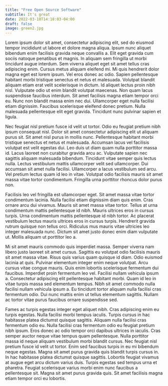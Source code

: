 ```yaml
---
title: "Free Open Source Software"
subtitle: It's great
date: 2022-03-18T14:18:03-04:00
draft: false
image: green2.jpg
---
```


Lorem ipsum dolor sit amet, consectetur adipiscing elit, sed do eiusmod tempor incididunt ut labore et dolore magna aliqua. Ipsum nunc aliquet bibendum enim facilisis gravida neque convallis a. Elit eget gravida cum sociis natoque penatibus et magnis. In aliquam sem fringilla ut morbi tincidunt augue interdum. Sem viverra aliquet eget sit amet tellus cras adipiscing enim. Cursus metus aliquam eleifend mi. Mi quis hendrerit dolor magna eget est lorem ipsum. Vel eros donec ac odio. Sapien pellentesque habitant morbi tristique senectus et netus et malesuada. Volutpat blandit aliquam etiam erat velit scelerisque in dictum. Id aliquet lectus proin nibh nisl. Vulputate odio ut enim blandit volutpat maecenas. Non quam lacus suspendisse faucibus interdum. Sit amet facilisis magna etiam tempor orci eu. Nunc non blandit massa enim nec dui. Ullamcorper eget nulla facilisi etiam dignissim. Faucibus scelerisque eleifend donec pretium. Nulla malesuada pellentesque elit eget gravida. Tincidunt nunc pulvinar sapien et ligula.

Nec feugiat nisl pretium fusce id velit ut tortor. Odio eu feugiat pretium nibh ipsum consequat nisl. Dolor sit amet consectetur adipiscing elit ut aliquam purus sit. Sit amet nisl purus in mollis nunc. Pellentesque habitant morbi tristique senectus et netus et malesuada. Accumsan lacus vel facilisis volutpat est velit egestas dui. Leo duis ut diam quam nulla porttitor massa id. Lacus laoreet non curabitur gravida arcu ac. Vulputate sapien nec sagittis aliquam malesuada bibendum. Tincidunt vitae semper quis lectus nulla. Lectus vestibulum mattis ullamcorper velit sed ullamcorper. Dui accumsan sit amet nulla facilisi. Ullamcorper a lacus vestibulum sed arcu. Vel pretium lectus quam id leo in vitae. Volutpat odio facilisis mauris sit amet massa vitae tortor condimentum. Fringilla urna porttitor rhoncus dolor purus non.

Facilisis leo vel fringilla est ullamcorper eget. Sit amet massa vitae tortor condimentum lacinia. Nulla facilisi etiam dignissim diam quis enim. Cras ornare arcu dui vivamus. Mauris sit amet massa vitae tortor. Tellus at urna condimentum mattis pellentesque id nibh. Mauris ultrices eros in cursus turpis. Urna condimentum mattis pellentesque id nibh tortor. Ac placerat vestibulum lectus mauris ultrices eros in cursus turpis. Hendrerit gravida rutrum quisque non tellus orci. Ridiculus mus mauris vitae ultricies leo integer malesuada nunc. Dictum sit amet justo donec enim diam vulputate ut. Mollis aliquam ut porttitor leo a.

Mi sit amet mauris commodo quis imperdiet massa. Semper viverra nam libero justo laoreet sit amet cursus. Sagittis eu volutpat odio facilisis mauris sit amet massa vitae. Risus quis varius quam quisque id diam. Odio euismod lacinia at quis. Pulvinar elementum integer enim neque volutpat. Arcu cursus vitae congue mauris. Quis enim lobortis scelerisque fermentum dui faucibus. Imperdiet proin fermentum leo vel. Facilisi nullam vehicula ipsum a. Consectetur adipiscing elit pellentesque habitant morbi. Quam id leo in vitae turpis massa sed elementum tempus. Nibh sit amet commodo nulla facilisi nullam vehicula ipsum a. Eu tincidunt tortor aliquam nulla facilisi cras fermentum odio. Dui nunc mattis enim ut tellus elementum sagittis. Nullam ac tortor vitae purus faucibus ornare suspendisse sed.

Fames ac turpis egestas integer eget aliquet nibh. Cras adipiscing enim eu turpis egestas. Nulla facilisi morbi tempus iaculis. Turpis cursus in hac habitasse platea dictumst quisque sagittis. Aliquam nulla facilisi cras fermentum odio eu. Nulla facilisi cras fermentum odio eu feugiat pretium nibh ipsum. Eros donec ac odio tempor orci dapibus ultrices in iaculis. Cras semper auctor neque vitae tempus quam pellentesque. Nulla porttitor massa id neque aliquam vestibulum morbi blandit cursus. Nec feugiat nisl pretium fusce id velit ut tortor. Enim sed faucibus turpis in eu mi bibendum neque egestas. Magna sit amet purus gravida quis blandit turpis cursus in. In hac habitasse platea dictumst quisque sagittis. Lobortis feugiat vivamus at augue eget arcu dictum varius duis. Turpis egestas sed tempus urna et pharetra. Feugiat scelerisque varius morbi enim nunc faucibus a pellentesque sit. Magna sit amet purus gravida quis. Sit amet facilisis magna etiam tempor orci eu lobortis.
